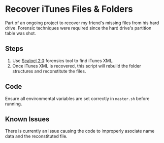 Recover iTunes Files & Folders
====

Part of an ongoing project to recover my friend's missing files from his hard drive. Forensic techniques were required since the hard drive's partition table was shot.

Steps
----
1. Use [Scalpel 2.0](https://github.com/machn1k/Scalpel-2.0) forensics tool to find iTunes XML.
2. Once iTunes XML is recovered, this script will rebuild the folder structures and reconstitute the files.

Code
----
Ensure all environmental variables are set correctly in `master.sh` before running.

Known Issues
----
There is currently an issue causing the code to improperly asociate name data and the reconstituted file.
